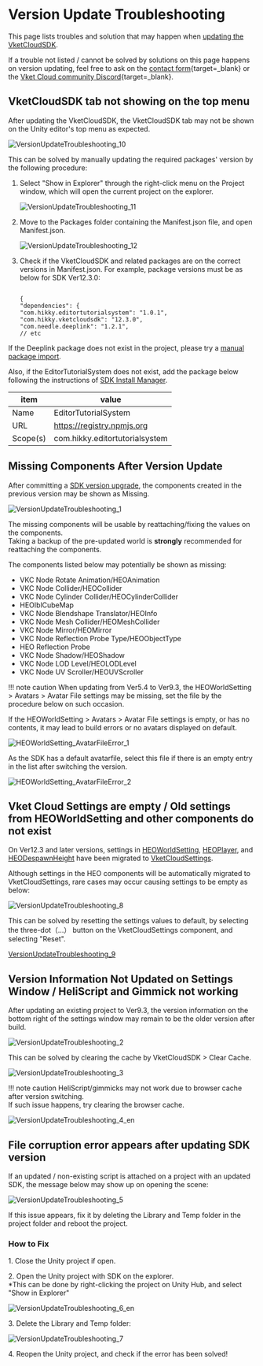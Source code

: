 # Version Update Troubleshooting

This page lists troubles and solution that may happen when [updating the VketCloudSDK](../AboutVketCloudSDK/SetupSDK_external.md#installing-a-specified-version-updating-an-existing-sdk).

If a trouble not listed / cannot be solved by solutions on this page happens on version updating, feel free to ask on the [contact form](https://www.hikky.co.jp/contact?type=service&category=general){target=_blank} or the [Vket Cloud community Discord](https://discord.com/invite/vsFDNTKdNZ){target=_blank}.

## VketCloudSDK tab not showing on the top menu

After updating the VketCloudSDK, the VketCloudSDK tab may not be shown on the Unity editor's top menu as expected.

![VersionUpdateTroubleshooting_10](img/VersionUpdateTroubleshooting_10.jpg)

This can be solved by manually updating the required packages' version by the following procedure:

1. Select "Show in Explorer" through the right-click menu on the Project window, which will open the current project on the explorer.

    ![VersionUpdateTroubleshooting_11](img/VersionUpdateTroubleshooting_11.jpg)

2. Move to the Packages folder containing the Manifest.json file, and open Manifest.json.

    ![VersionUpdateTroubleshooting_12](img/VersionUpdateTroubleshooting_11.jpg)

3. Check if the VketCloudSDK and related packages are on the correct versions in Manifest.json. 
    For example, package versions must be as below for SDK Ver12.3.0:

    ```

    {
    "dependencies": {
    "com.hikky.editortutorialsystem": "1.0.1",
    "com.hikky.vketcloudsdk": "12.3.0",
    "com.needle.deeplink": "1.2.1",
    // etc

    ```

If the Deeplink package does not exist in the project, please try a [manual package import](../troubleshooting/InstallingDeeplink.md).

Also, if the EditorTutorialSystem does not exist, add the package below following the instructions of [SDK Install Manager](../AboutVketCloudSDK/SetupSDK_external.md#step-2-register-registry-information).

|  item  |  value  |
| ---- | ---- |
|  Name  |  EditorTutorialSystem  |
|  URL  |  https://registry.npmjs.org  |
|  Scope(s)  |  com.hikky.editortutorialsystem  |

## Missing Components After Version Update

After committing a [SDK version upgrade](../AboutVketCloudSDK/SetupSDK_external.md), the components created in the previous version may be shown as Missing.

![VersionUpdateTroubleshooting_1](img/VersionUpdateTroubleshooting_1.jpg)

The missing components will be usable by reattaching/fixing the values on the components.<br>
Taking a backup of the pre-updated world is **strongly** recommended for reattaching the components.

The components listed below may potentially be shown as missing:

- VKC Node Rotate Animation/HEOAnimation
- VKC Node Collider/HEOCollider
- VKC Node Cylinder Collider/HEOCylinderCollider
- HEOIblCubeMap
- VKC Node Blendshape Translator/HEOInfo
- VKC Node Mesh Collider/HEOMeshCollider
- VKC Node Mirror/HEOMirror
- VKC Node Reflection Probe Type/HEOObjectType
- HEO Reflection Probe
- VKC Node Shadow/HEOShadow
- VKC Node LOD Level/HEOLODLevel
- VKC Node UV Scroller/HEOUVScroller

!!! note caution
    When updating from Ver5.4 to Ver9.3, the HEOWorldSetting > Avatars > Avatar File settings may be missing, set the file by the procedure below on such occasion.

If the HEOWorldSetting > Avatars > Avatar File settings is empty, or has no contents, it may lead to build errors or no avatars displayed on default.<br>

![HEOWorldSetting_AvatarFileError_1](img/HEOWorldSetting_AvatarFileError_1.jpg)

As the SDK has a default avatarfile, select this file if there is an empty entry in the list after switching the version.

![HEOWorldSetting_AvatarFileError_2](img/HEOWorldSetting_AvatarFileError_2.jpg)

## Vket Cloud Settings are empty / Old settings from HEOWorldSetting and other components do not exist

On Ver12.3 and later versions, settings in [HEOWorldSetting](../VKCComponents/HEOWorldSetting.md), [HEOPlayer](../VKCComponents/HEOPlayer.md), and [HEODespawnHeight](../VKCComponents/HEODespawnHeight.md) have been migrated to
 [VketCloudSettings](../VketCloudSettings/Overview.md).

Although settings in the HEO components will be automatically migrated to VketCloudSettings, rare cases may occur causing settings to be empty as below:

![VersionUpdateTroubleshooting_8](img/VersionUpdateTroubleshooting_8.jpg)

This can be solved by resetting the settings values to default, by selecting the three-dot（…） button on the VketCloudSettings component, and selecting "Reset".

[VersionUpdateTroubleshooting_9](img/VersionUpdateTroubleshooting_9.jpg)

## Version Information Not Updated on Settings Window / HeliScript and Gimmick not working

After updating an existing project to Ver9.3, the version information on the bottom right of the settings window may remain to be the older version after build.

![VersionUpdateTroubleshooting_2](./img/VersionUpdateTroubleshooting_2.jpg)

This can be solved by clearing the cache by VketCloudSDK > Clear Cache.

![VersionUpdateTroubleshooting_3](./img/VersionUpdateTroubleshooting_3.jpg)

!!! note caution
    HeliScript/gimmicks may not work due to browser cache after version switching.<br>
    If such issue happens, try clearing the browser cache.

![VersionUpdateTroubleshooting_4_en](img/VersionUpdateTroubleshooting_4_en.jpg)

## File corruption error appears after updating SDK version

If an updated / non-existing script is attached on a project with an updated SDK, the message below may show up on opening the scene: 

![VersionUpdateTroubleshooting_5](img/VersionUpdateTroubleshooting_5.jpg)

If this issue appears, fix it by deleting the Library and Temp folder in the project folder and reboot the project. 

### How to Fix

1\. Close the Unity project if open.

2\. Open the Unity project with SDK on the explorer.<br>*This can be done by right-clicking the project on Unity Hub, and select "Show in Explorer"

![VersionUpdateTroubleshooting_6_en](img/VersionUpdateTroubleshooting_6_en.jpg)

3\. Delete the Library and Temp folder:

![VersionUpdateTroubleshooting_7](img/VersionUpdateTroubleshooting_7.jpg)

4\. Reopen the Unity project, and check if the error has been solved!
